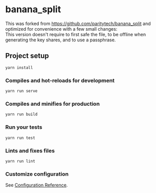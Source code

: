 # banana_split

This was forked from https://github.com/paritytech/banana_split and optimized for convenience with a few small changes:  
This version doesn't require to first safe the file, to be offline when generating the key shares, and to use a passphrase.

## Project setup
```
yarn install
```

### Compiles and hot-reloads for development
```
yarn run serve
```

### Compiles and minifies for production
```
yarn run build
```

### Run your tests
```
yarn run test
```

### Lints and fixes files
```
yarn run lint
```

### Customize configuration
See [Configuration Reference](https://cli.vuejs.org/config/).
